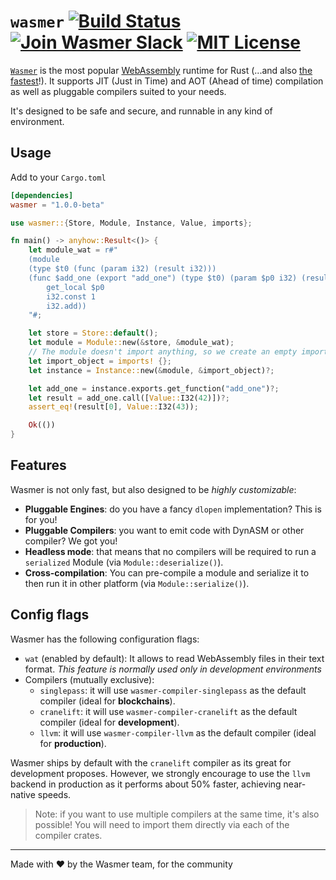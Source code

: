 # `wasmer` [![Build Status](https://github.com/wasmerio/wasmer/workflows/build/badge.svg?style=flat-square)](https://github.com/wasmerio/wasmer/actions?query=workflow%3Abuild) [![Join Wasmer Slack](https://img.shields.io/static/v1?label=Slack&message=join%20chat&color=brighgreen&style=flat-square)](https://slack.wasmer.io) [![MIT License](https://img.shields.io/github/license/wasmerio/wasmer.svg?style=flat-square)](https://github.com/wasmerio/wasmer/blob/master/LICENSE)

[`Wasmer`](https://wasmer.io/) is the most popular [WebAssembly](https://webassembly.org/)
runtime for Rust (...and also [the fastest]()!). It supports JIT (Just in Time) and AOT (Ahead of time)
compilation as well as pluggable compilers suited to your needs.

It's designed to be safe and secure, and runnable in any kind of environment.

## Usage

Add to your `Cargo.toml`

```toml
[dependencies]
wasmer = "1.0.0-beta"
```

```rust
use wasmer::{Store, Module, Instance, Value, imports};

fn main() -> anyhow::Result<()> {
    let module_wat = r#"
    (module
    (type $t0 (func (param i32) (result i32)))
    (func $add_one (export "add_one") (type $t0) (param $p0 i32) (result i32)
        get_local $p0
        i32.const 1
        i32.add))
    "#;

    let store = Store::default();
    let module = Module::new(&store, &module_wat);
    // The module doesn't import anything, so we create an empty import object.
    let import_object = imports! {};
    let instance = Instance::new(&module, &import_object)?;

    let add_one = instance.exports.get_function("add_one")?;
    let result = add_one.call([Value::I32(42)])?;
    assert_eq!(result[0], Value::I32(43));

    Ok(())
}
```

## Features

Wasmer is not only fast, but also designed to be *highly customizable*:
* **Pluggable Engines**: do you have a fancy `dlopen` implementation? This is for you!
* **Pluggable Compilers**: you want to emit code with DynASM or other compiler? We got you!
* **Headless mode**: that means that no compilers will be required
  to run a `serialized` Module (via `Module::deserialize()`).
* **Cross-compilation**: You can pre-compile a module and serialize it
  to then run it in other platform (via `Module::serialize()`).

## Config flags

Wasmer has the following configuration flags:
* `wat` (enabled by default): It allows to read WebAssembly files in their text format.
  *This feature is normally used only in development environments*
* Compilers (mutually exclusive):
  - `singlepass`: it will use `wasmer-compiler-singlepass` as the default
     compiler (ideal for **blockchains**).
  - `cranelift`: it will use `wasmer-compiler-cranelift` as the default
     compiler (ideal for **development**).
  - `llvm`: it will use `wasmer-compiler-llvm` as the default
     compiler (ideal for **production**).

Wasmer ships by default with the `cranelift` compiler as its great for development proposes.
However, we strongly encourage to use the `llvm` backend in production as it performs
about 50% faster, achieving near-native speeds.

> Note: if you want to use multiple compilers at the same time, it's also possible!
> You will need to import them directly via each of the compiler crates.

---

Made with ❤️ by the Wasmer team, for the community
